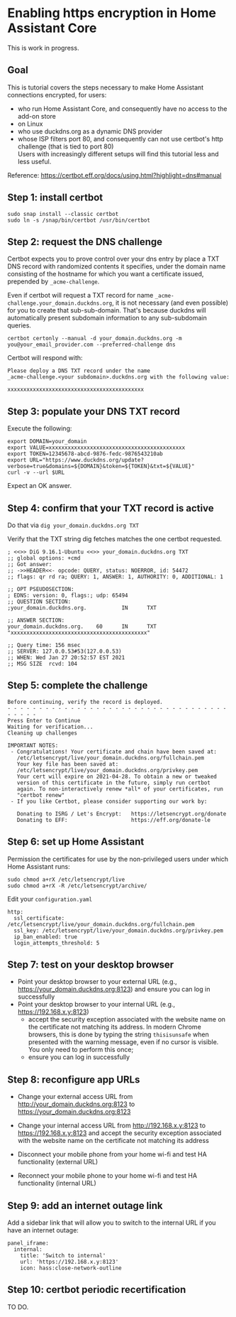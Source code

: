 # Enabling https encryption in Home Assistant Core 

This is work in progress.


## Goal

This is tutorial covers the steps necessary to make Home Assistant connections encrypted, for users:
* who run Home Assistant Core, and consequently have no access to the add-on store
* on Linux
* who use duckdns.org as a dynamic DNS provider
* whose ISP filters port 80, and consequently can not use certbot's http challenge (that is tied to port 80)                                                                                                                                                
Users with increasingly different setups will find this tutorial less and less useful. 

Reference: https://certbot.eff.org/docs/using.html?highlight=dns#manual

## Step 1: install certbot

```
sudo snap install --classic certbot
sudo ln -s /snap/bin/certbot /usr/bin/certbot
```
       
       
## Step 2: request the DNS challenge

Certbot expects you to prove control over your dns entry by place a TXT DNS record with randomized contents it specifies, under the domain name consisting of the hostname for which you want a certificate issued, prepended by `_acme-challenge`. 

Even if certbot will request a TXT record for name `_acme-challenge.your_domain.duckdns.org`, it is not necessary (and even possible) for you to create that sub-sub-domain. That's because duckdns will automatically present subdomain information to any sub-subdomain queries.


```
certbot certonly --manual -d your_domain.duckdns.org -m you@your_email_provider.com --preferred-challenge dns
```

Certbot will respond with:
```
Please deploy a DNS TXT record under the name
_acme-challenge.<your subdomain>.duckdns.org with the following value:

xxxxxxxxxxxxxxxxxxxxxxxxxxxxxxxxxxxxxxxxxxx
```


## Step 3: populate your DNS TXT record


Execute the following:
```
export DOMAIN=your_domain
export VALUE=xxxxxxxxxxxxxxxxxxxxxxxxxxxxxxxxxxxxxxxxxxx
export TOKEN=12345678-abcd-9876-fedc-9876543210ab
export URL="https://www.duckdns.org/update?verbose=true&domains=${DOMAIN}&token=${TOKEN}&txt=${VALUE}"
curl -v --url $URL 
```

Expect an OK answer.

## Step 4: confirm that your TXT record is active

Do that via `dig your_domain.duckdns.org TXT`

Verify that the TXT string dig fetches matches the one certbot requested.

```
; <<>> DiG 9.16.1-Ubuntu <<>> your_domain.duckdns.org TXT
;; global options: +cmd
;; Got answer:
;; ->>HEADER<<- opcode: QUERY, status: NOERROR, id: 54472
;; flags: qr rd ra; QUERY: 1, ANSWER: 1, AUTHORITY: 0, ADDITIONAL: 1

;; OPT PSEUDOSECTION:
; EDNS: version: 0, flags:; udp: 65494
;; QUESTION SECTION:
;your_domain.duckdns.org.           IN      TXT

;; ANSWER SECTION:
your_domain.duckdns.org.    60      IN      TXT     "xxxxxxxxxxxxxxxxxxxxxxxxxxxxxxxxxxxxxxxxxxx"

;; Query time: 156 msec
;; SERVER: 127.0.0.53#53(127.0.0.53)
;; WHEN: Wed Jan 27 20:52:57 EST 2021
;; MSG SIZE  rcvd: 104
```

## Step 5: complete the challenge

```
Before continuing, verify the record is deployed.
- - - - - - - - - - - - - - - - - - - - - - - - - - - - - - - - - - - - - - - -
Press Enter to Continue
Waiting for verification...
Cleaning up challenges

IMPORTANT NOTES:
 - Congratulations! Your certificate and chain have been saved at:
   /etc/letsencrypt/live/your_domain.duckdns.org/fullchain.pem
   Your key file has been saved at:
   /etc/letsencrypt/live/your_domain.duckdns.org/privkey.pem
   Your cert will expire on 2021-04-28. To obtain a new or tweaked
   version of this certificate in the future, simply run certbot
   again. To non-interactively renew *all* of your certificates, run
   "certbot renew"
 - If you like Certbot, please consider supporting our work by:

   Donating to ISRG / Let's Encrypt:   https://letsencrypt.org/donate
   Donating to EFF:                    https://eff.org/donate-le
```

## Step 6: set up Home Assistant

Permission the certificates for use by the non-privileged users under which Home Assistant runs:
```
sudo chmod a+rX /etc/letsencrypt/live
sudo chmod a+rX -R /etc/letsencrypt/archive/
```

Edit your `configuration.yaml`

```
http:
  ssl_certificate: /etc/letsencrypt/live/your_domain.duckdns.org/fullchain.pem        
  ssl_key: /etc/letsencrypt/live/your_domain.duckdns.org/privkey.pem
  ip_ban_enabled: true
  login_attempts_threshold: 5  
```


## Step 7: test on your desktop browser

* Point your desktop browser to your external URL (e.g., https://your_domain.duckdns.org:8123) and ensure you can log in successfully
* Point your desktop browser to your internal URL (e.g., https://192.168.x.y:8123)
  * accept the security exception associated with the website name on the certificate not matching its address. In modern Chrome browsers, this is done by typing the string `thisisunsafe` when presented with the warning message, even if no cursor is visible. You only need to perform this once;
  * ensure you can log in successfully
 
## Step 8: reconfigure app URLs

* Change your external access URL from http://your_domain.duckdns.org:8123 to https://your_domain.duckdns.org:8123 
* Change your internal access URL from http://192.168.x.y:8123 to https://192.168.x.y:8123 and accept the security exception associated with the website name on the certificate not matching its address

* Disconnect your mobile phone from your home wi-fi and test HA functionality (external URL)
* Reconnect your mobile phone to your home wi-fi and test HA functionality (internal URL)

## Step 9: add an internet outage link

Add a sidebar link that will allow you to switch to the internal URL if you have an internet outage:
```
panel_iframe:
  internal:  
    title: 'Switch to internal'
    url: 'https://192.168.x.y:8123'
    icon: hass:close-network-outline   
```

## Step 10: certbot periodic recertification
TO DO.


